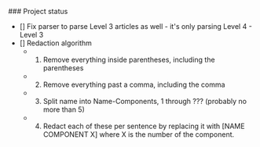 \### Project status

- [] Fix parser to parse Level 3 articles as well - it's only parsing Level 4 - Level 3
- [] Redaction algorithm 
    - 1. Remove everything inside parentheses, including the parentheses
    - 2. Remove everything past a comma, including the comma
    - 3. Split name into Name-Components, 1 through ??? (probably no more than 5)
    - 4. Redact each of these per sentence by replacing it with [NAME COMPONENT X] where X is the number of the component.
